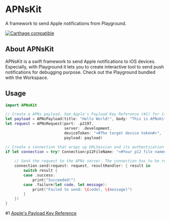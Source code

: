 # APNsKit
A framework to send Apple notifications from Playground.

[![Carthage compatible](https://img.shields.io/badge/Carthage-compatible-4BC51D.svg?style=flat)](https://github.com/Carthage/Carthage)

## About APNsKit
APNsKit is a swift framework to send Apple notifications to iOS devices. Especially, with Playground it lets you to create interactive tool to send push notifications for debugging purpose. Check out the Playground bundled with the Workspace. 

## Usage
```swift
import APNsKit

// Create a APNs payload. See Apple's Payload Key Reference (#1) for its specifications.
let payload = APNsPayload(title: "Hello World!", body: "This is APNsKit.", contentAvailable: 1)
let request = APNsRequest(port: .p2197,
                          server: .development,
                          deviceToken: "<#The target device token#>",
                          payload: payload)

// Create a connection that wraps up URLSession and its authentication challenges.
if let connection = try? Connection(p12FileName: "<#Your p12 file name#>", passPhrase: "<#The pass phrase for the file#>") {
    
    // Send the request to the APNs server. The connection has to be retained until the server responses.
    connection.send(request: request, resultHandler: { result in
        switch result {
        case .success:
            print("Succeeded!")
        case .failure(let code, let message):
            print("Failed to send: \(code), \(message)")
        }
    })
}
```
#1 [Apple's Payload Key Reference](https://developer.apple.com/library/content/documentation/NetworkingInternet/Conceptual/RemoteNotificationsPG/PayloadKeyReference.html#//apple_ref/doc/uid/TP40008194-CH17-SW1)

